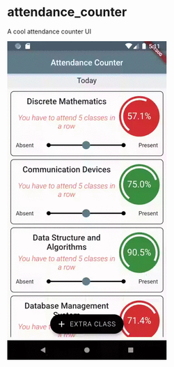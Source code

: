 # attendance_counter

A cool attendance counter UI

![Example](https://github.com/sxillocc/Hands-on-with-Flutter/blob/master/attendance_counter/assets/attendance_counter.gif)
